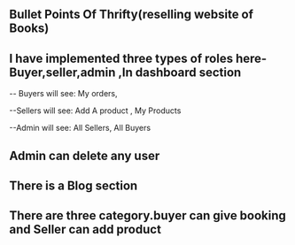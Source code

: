 ## Bullet Points Of Thrifty(reselling website of Books)

## I have implemented three types of roles here-Buyer,seller,admin ,In dashboard section
-- Buyers will see: My orders,

--Sellers will see: Add A product , My Products

--Admin will see: All Sellers, All Buyers 

## Admin can delete any user
## There is a Blog section
## There are three category.buyer can give booking and Seller can add product 
 

